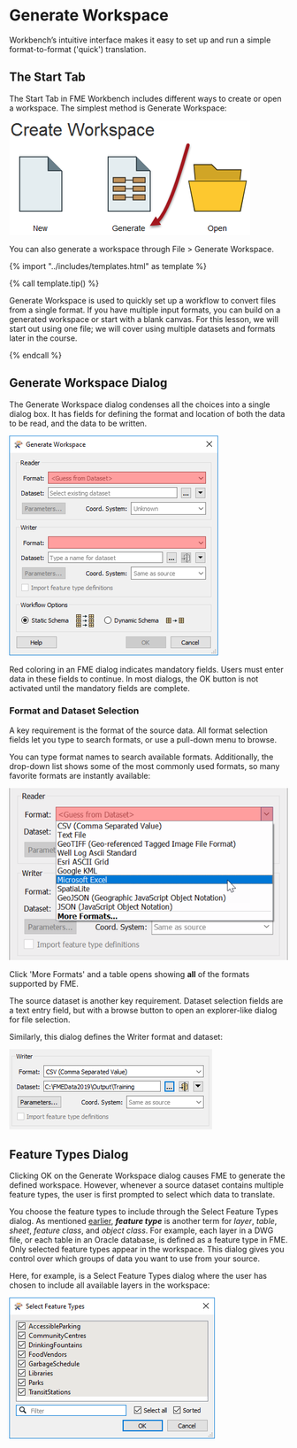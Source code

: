 # Generate Workspace

Workbench’s intuitive interface makes it easy to set up and run a simple format-to-format ('quick') translation.

## The Start Tab

The Start Tab in FME Workbench includes different ways to create or open a workspace. The simplest method is Generate Workspace:

![](./Images/Img1.015.GettingStarted.png)

You can also generate a workspace through File > Generate Workspace.

{% import "../includes/templates.html" as template %}

{% call template.tip() %}

Generate Workspace is used to quickly set up a workflow to convert files from a single format. If you have multiple input formats, you can build on a generated workspace or start with a blank canvas. For this lesson, we will start out using one file; we will cover using multiple datasets and formats later in the course.

{% endcall %}

## Generate Workspace Dialog

The Generate Workspace dialog condenses all the choices into a single dialog box. It has fields for defining the format and location of both the data to be read, and the data to be written.

![](./Images/Img1.016.GenerateWorkspaceDialog.png)

Red coloring in an FME dialog indicates mandatory fields. Users must enter data in these fields to continue. In most dialogs, the OK button is not activated until the mandatory fields are complete.

### Format and Dataset Selection

A key requirement is the format of the source data. All format selection fields let you type to search formats, or use a pull-down menu to browse.

You can type format names to search available formats. Additionally, the drop-down list shows some of the most commonly used formats, so many favorite formats are instantly available:

![](./Images/Img1.017.FormatSelect.png)

Click 'More Formats' and a table opens showing **all** of the formats supported by FME.

The source dataset is another key requirement. Dataset selection fields are a text entry field, but with a browse button to open an explorer-like dialog for file selection.

Similarly, this dialog defines the Writer format and dataset:

![](./Images/Img1.017b.WriterDefs.png)

## Feature Types Dialog

Clicking OK on the Generate Workspace dialog causes FME to generate the defined workspace. However, whenever a source dataset contains multiple feature types, the user is first prompted to select which data to translate.

You choose the feature types to include through the Select Feature Types dialog. As mentioned [earlier](/1.getting-started/1.03.fme-components.md), ***feature type*** is another term for *layer*, *table*, *sheet*, *feature class*, and *object class*. For example, each layer in a DWG file, or each table in an Oracle database, is defined as a feature type in FME. Only selected feature types appear in the workspace. This dialog gives you control over which groups of data you want to use from your source.

Here, for example, is a Select Feature Types dialog where the user has chosen to include all available layers in the workspace:

![](./Images/Img1.018.FeatureTypeSelect.png)
